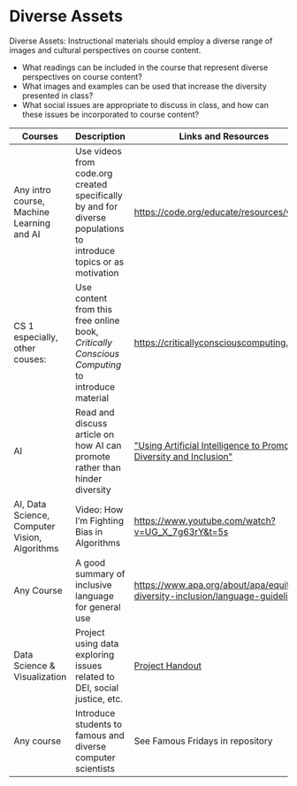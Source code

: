 # Diverse Assets
Diverse Assets: Instructional materials should employ a diverse range of images and cultural perspectives on course content.

- What readings can be included in the course that represent diverse perspectives on course content?
- What images and examples can be used that increase the diversity presented in class?  
- What social issues are appropriate to discuss in class, and how can these issues be incorporated to course content?


| Courses | Description | Links and Resources
| --- | --- | --- |
| Any intro course, Machine Learning and AI | Use videos from code.org created specifically by and for diverse populations to introduce topics or as motivation |  https://code.org/educate/resources/videos |
| CS 1 especially, other couses: | Use content from this free online book, *Critically Conscious Computing* to introduce material | https://criticallyconsciouscomputing.org/ |
| AI | Read and discuss article on how AI can promote rather than hinder diversity | ["Using Artificial Intelligence to Promote Diversity and Inclusion"](https://www.information-age.com/using-artificial-intelligence-to-promote-diversity-inclusion-123500943/) |
| AI, Data Science, Computer Vision, Algorithms | Video: How I’m Fighting Bias in Algorithms | https://www.youtube.com/watch?v=UG_X_7g63rY&t=5s |
| Any Course | A good summary of inclusive language for general use | https://www.apa.org/about/apa/equity-diversity-inclusion/language-guidelines |
| Data Science & Visualization | Project using data exploring issues related to DEI, social justice, etc.| [Project Handout](https://sites.google.com/elon.edu/csc1100-finalproject/overview) |
| Any course | Introduce students to famous and diverse computer scientists | See Famous Fridays in repository |
